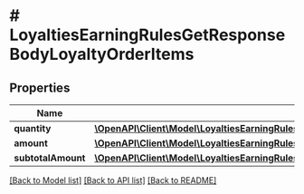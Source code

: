 # # LoyaltiesEarningRulesGetResponseBodyLoyaltyOrderItems

## Properties

Name | Type | Description | Notes
------------ | ------------- | ------------- | -------------
**quantity** | [**\OpenAPI\Client\Model\LoyaltiesEarningRulesGetResponseBodyLoyaltyOrderItemsQuantity**](LoyaltiesEarningRulesGetResponseBodyLoyaltyOrderItemsQuantity.md) |  | [optional]
**amount** | [**\OpenAPI\Client\Model\LoyaltiesEarningRulesGetResponseBodyLoyaltyOrderItemsAmount**](LoyaltiesEarningRulesGetResponseBodyLoyaltyOrderItemsAmount.md) |  | [optional]
**subtotalAmount** | [**\OpenAPI\Client\Model\LoyaltiesEarningRulesGetResponseBodyLoyaltyOrderItemsSubtotalAmount**](LoyaltiesEarningRulesGetResponseBodyLoyaltyOrderItemsSubtotalAmount.md) |  | [optional]

[[Back to Model list]](../../README.md#models) [[Back to API list]](../../README.md#endpoints) [[Back to README]](../../README.md)
